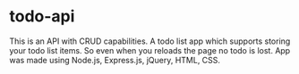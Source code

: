 # todo-api
This is an API with CRUD capabilities.
A todo list app which supports storing your todo list items. So even when you reloads the page no todo is lost.
App was made using Node.js, Express.js, jQuery, HTML, CSS.
